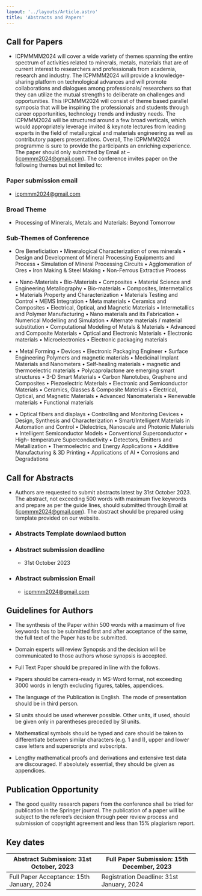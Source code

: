 ```yaml
---
layout: '../layouts/Article.astro'
title: 'Abstracts and Papers'
---
```


## Call for Papers

- ICPMMMM2024 will cover a wide variety of themes spanning the entire spectrum of activities related to minerals, metals, materials that are of current interest to researchers and professionals from academia, research and industry. The ICPMMM2024 will provide a knowledge-sharing platform on technological
  advances and will promote collaborations and dialogues among professionals/ researchers so that they can utilize the mutual strengths to deliberate on challenges and opportunities. This IPCMMM2024 will consist of theme based parallel symposia that will be inspiring the professionals and students through
  career opportunities, technology trends and industry needs. The ICPMMM2024 will be structured around a few broad verticals, which would appropriately leverage invited & keynote lectures from leading experts in the field of metallurgical and materials engineering as well as contributory papers presentations.
  Overall, The ICPMMM2024 programme is sure to provide the participants an enriching experience. The paper should only submitted by Email at – (icpmmm2024@gmail.com). The conference invites paper on the following themes but not limited to:

### Paper submission email

- icpmmm2024@gmail.com

### Broad Theme

- Processing of Minerals, Metals and Materials: Beyond Tomorrow

### Sub-Themes of Conference

- Ore Beneficiation • Mineralogical Characterization of ores minerals • Design and Development of
  Mineral Processing Equipments and Process • Simulation of Mineral Processing Circuits •
  Agglomeration of Ores • Iron Making & Steel Making • Non-Ferrous Extractive Process

- • Nano-Materials • Bio-Materials • Composites • Material Science and Engineering Metallography •
  Bio-materials • Composites, Intermetallics • Materials Property and Characterization • Materials
  Testing and Control • MEMS Integration • Meta materials • Ceramics and Composites • Electrical,
  Optical, and Magnetic Materials • Intermetallics and Polymer Manufacturing • Nano materials and
  its Fabrication • Numerical Modelling and Simulation • Alternate materials / material substitution • Computational Modeling of Metals & Materials • Advanced and Composite Materials • Optical and
  Electronic Materials • Electronic materials • Microelectronics • Electronic packaging materials

- • Metal Forming • Devices • Electronic Packaging Engineer • Surface Engineering Polymers and
  magnetic materials • Medicinal Implant Materials and Nanometers • Self-healing materials •
  magnetic and thermoelectric materials • Polycaprolactone are emerging smart structures • 3-D
  Smart Materials • Carbon Nanotubes, Graphene and Composites • Piezoelectric Materials •
  Electronic and Semiconductor Materials • Ceramics, Glasses & Composite Materials • Electrical,
  Optical, and Magnetic Materials • Advanced Nanomaterials • Renewable materials • Functional
  materials

- • Optical fibers and displays • Controlling and Monitoring Devices • Design, Synthesis and
  Characterization • Smart/Intelligent Materials in Automation and Control • Dielectrics, Nanoscale
  and Photonic Materials • Intelligent Semiconductor Models • Conventional Superconductor • High-
  temperature Superconductivity • Detectors, Emitters and Metallization • Thermoelectric and Energy
  Applications • Additive Manufacturing & 3D Printing • Applications of AI • Corrosions and
  Degradations

## Call for Abstracts

- Authors are requested to submit abstracts latest by 31st October 2023. The abstract, not exceeding 500 words with maximum five keywords and prepare as per the guide lines, should submitted through Email at (icpmmm2024@gmail.com). The abstract should be prepared using template provided on our website.

- ### Abstracts Template downlaod button

- ### Abstract submission deadline

  - 31st October 2023

- ### Abstract submission Email
  - icpmmm2024@gmail.com

## Guidelines for Authors

- The synthesis of the Paper within 500 words with a maximum of five keywords has to be submitted
  first and after acceptance of the same, the full text of the Paper has to be submitted.

- Domain experts will review Synopsis and the decision will be communicated to those authors whose
  synopsis is accepted.

- Full Text Paper should be prepared in line with the follows.

- Papers should be camera-ready in MS-Word format, not exceeding 3000 words in length excluding
  figures, tables, appendices.

- The language of the Publication is English. The mode of presentation should be in third person.

- SI units should be used wherever possible. Other units, if used, should be given only in parentheses
  preceded by SI units.

- Mathematical symbols should be typed and care should be taken to differentiate between similar
  characters (e.g. 1 and I), upper and lower case letters and superscripts and subscripts.

- Lengthy mathematical proofs and derivations and extensive test data are discouraged. If absolutely
  essential, they should be given as appendices.

## Publication Opportunity

- The good quality research papers from the conference shall be tried for publication in the
  Springer journal. The publication of a paper will be subject to the referee’s decision through
  peer review process and submission of copyright agreement and less than 15% plagiarism
  report.

## Key dates

| Abstract Submission: 31st October, 2023   | Full Paper Submission: 15th December, 2023 |
| ----------------------------------------- | ------------------------------------------ |
| Full Paper Acceptance: 15th January, 2024 | Registration Deadline: 31st January, 2024  |
